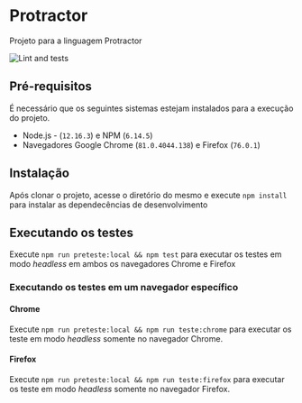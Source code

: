 # Protractor
Projeto para a linguagem Protractor

![Lint and tests](https://github.com/WilliamMega/curso-protractor-tat/workflows/Lint%20and%20tests/badge.svg)

## Pré-requisitos

É necessário que os seguintes sistemas estejam instalados para a execução do projeto.

- Node.js - (`12.16.3`) e NPM (`6.14.5`)
- Navegadores Google Chrome (`81.0.4044.138`) e Firefox (`76.0.1`)

## Instalação

Após clonar o projeto, acesse o diretório do mesmo e execute `npm install` para instalar as 
dependecências de desenvolvimento

## Executando os testes

Execute `npm run preteste:local && npm test` para executar os testes em modo _headless_ 
em ambos os navegadores Chrome e Firefox

### Executando os testes em um navegador específico

#### Chrome

Execute `npm run preteste:local && npm run teste:chrome` para executar os teste em modo _headless_
somente no navegador Chrome.

#### Firefox

Execute `npm run preteste:local && npm run teste:firefox` para executar os teste em modo _headless_
somente no navegador Firefox.

